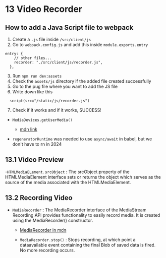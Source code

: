 # 13 Video Recorder

## How to add a Java Script file to webpack

1. Create a `.js` file inside `/src/client/js`
2. Go to `webpack.config.js` and add this inside `module.exports.entry`

```
entry: {
    // other files...
    recorder: "./src/client/js/recorder.js",
  },
```

3. Run `npm run dev:assets`
4. Check the `assets/js` directory if the added file created successfully
5. Go to the pug file where you want to add the JS file
6. Write down like this

```
  script(src="/static/js/recorder.js")
```

7. Check if it works and if it works, SUCCESS!

- `MediaDevices.getUserMedia()`

  - [mdn link](https://developer.mozilla.org/en-US/docs/Web/API/MediaDevices/getUserMedia)

- `regeneratorRuntime` was needed to use `async/await` in babel, but we don't have to rn in 2024

## 13.1 Video Preview

-`HTMLMediaELement.srcObject` : The srcObject property of the HTMLMediaElement interface sets or returns the object which serves as the source of the media associated with the HTMLMediaElement.

## 13.2 Recording Video

- `MediaRecorder` : The MediaRecorder interface of the MediaStream Recording API provides functionality to easily record media. It is created using the MediaRecorder() constructor.

  - [MediaRecorder in mdn](https://developer.mozilla.org/en-US/docs/Web/API/MediaRecorder)

  - `MediaRecorder.stop()` : Stops recording, at which point a dataavailable event containing the final Blob of saved data is fired. No more recording occurs.

